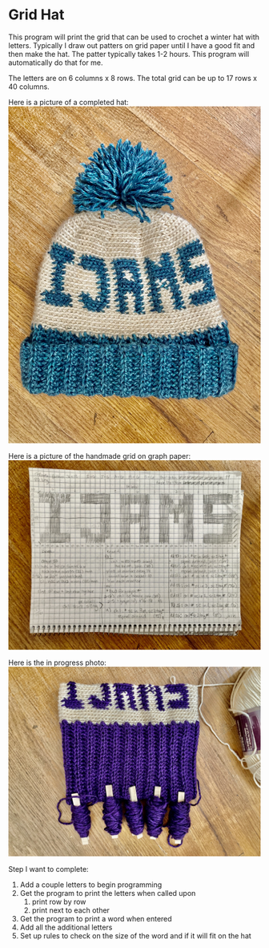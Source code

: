 # Grid Hat
This program will print the grid that can be used to crochet a winter hat with letters. Typically I draw out patters on grid paper until I have a good fit and then make the hat. The patter typically takes 1-2 hours. This program will automatically do that for me. 

The letters are on 6 columns x 8 rows. The total grid can be up to 17 rows x 40 columns. 

Here is a picture of a completed hat: 
![hat](/resources/images/completed_hat.jpeg)

Here is a picture of the handmade grid on graph paper:
![grid](/resources/images/example_graph_paper_pattern.jpeg)

Here is the in progress photo:
![progress](/resources/images/in_progress_hat.jpeg)

Step I want to complete: 
1. Add a couple letters to begin programming
2. Get the program to print the letters when called upon
    1.  print row by row
    2. print next to each other
3. Get the program to print a word when entered
4. Add all the additional letters
5. Set up rules to check on the size of the word and if it will fit on the hat
